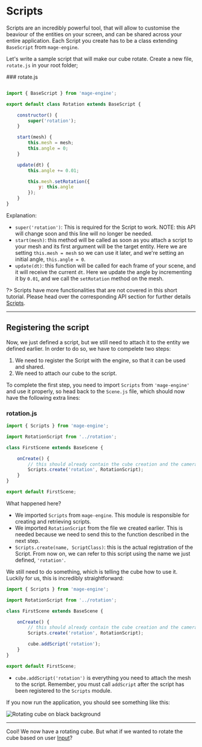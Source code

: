 # Scripts

Scripts are an incredibly powerful tool, that will allow to customise the beaviour of the entities on your screen, and can be shared across your entire application. Each Script you create has to be a class extending `BaseScript` from `mage-engine`.

Let's write a sample script that will make our cube rotate. Create a new file, `rotate.js` in your root folder;

### rotate.js

```js

import { BaseScript } from 'mage-engine';

export default class Rotation extends BaseScript {

    constructor() {
        super('rotation');
    }

    start(mesh) {
        this.mesh = mesh;
        this.angle = 0;
    }

    update(dt) {
        this.angle += 0.01;

        this.mesh.setRotation({
            y: this.angle
        });
    }
}
```

Explanation:

- `super('rotation')`: This is required for the Script to work. NOTE: this API will change soon and this line will no longer be needed.
- `start(mesh)`: this method will be called as soon as you attach a script to your mesh and its first argument will be the target entity. Here we are setting `this.mesh = mesh` so we can use it later, and we're setting an initial angle, `this.angle = 0`.
- `update(dt)`: this function will be called for each frame of your scene, and it will receive the current `dt`. Here we update the angle by incrementing it by `0.01`, and we call the `setRotation` method on the mesh.

?> Scripts have more functionalities that are not covered in this short tutorial. Please head over the corresponding API section for further details [Scripts](/).

---

## Registering the script

Now, we just defined a script, but we still need to attach it to the entity we defined earlier. In order to do so, we have to compelete two steps:

1. We need to register the Script with the engine, so that it can be used and shared.
2. We need to attach our cube to the script.

To complete the first step, you need to import `Scripts` from `'mage-engine'` and use it properly, so head back to the `Scene.js` file, which should now have the following extra lines:

### rotation.js

```js
import { Scripts } from 'mage-engine';

import RotationScript from '../rotation';

class FirstScene extends BaseScene {

    onCreate() {
        // this should already contain the cube creation and the camera position update.
        Scripts.create('rotation', RotationScript);
    }
}

export default FirstScene;

```

What happened here?

- We imported `Scripts` from `mage-engine`. This module is responsible for creating and retrieving scripts.
- We imported `RotationScript` from the file we created earlier. This is needed because we need to send this to the function described in the next step.
- `Scripts.create(name, ScriptClass)`: this is the actual registration of the Script. From now on, we can refer to this script using the name we just defined, `'rotation'`.

We still need to do something, which is telling the cube how to use it. Luckily for us, this is incredibly straightforward:

```js
import { Scripts } from 'mage-engine';

import RotationScript from '../rotation';

class FirstScene extends BaseScene {

    onCreate() {
        // this should already contain the cube creation and the camera position update.
        Scripts.create('rotation', RotationScript);

        cube.addScript('rotation');
    }
}

export default FirstScene;

```

- `cube.addScript('rotation')` is everything you need to attach the mesh to the script. Remember, you must call `addScript` after the script has been registered to the `Scripts` module.

If you now run the application, you should see something like this:

![Rotating cube on black background](/img/sample-cube-rotation.gif "Rotating cube on black background")

---

Cool! We now have a rotating cube. But what if we wanted to rotate the cube based on user [Input](/getting-started/handling-input.md)?